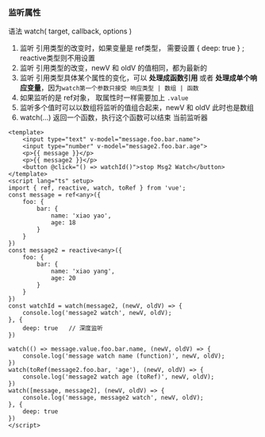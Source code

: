 ### 监听属性

语法 watch( target, callback, options )

1. 监听 引用类型的改变时，如果变量是 ref类型， 需要设置 { deep: true } ; reactive类型则不用设置
2. 监听 引用类型的改变，newV 和 oldV 的值相同，都为最新的
3. 监听 引用类型具体某个属性的变化，可以 **处理成函数引用** 或者 **处理成单个响应变量**，因为`watch第一个参数只接受 响应类型 | 数组 | 函数`
4. 如果监听的是 ref对象， 取属性时一样需要加上 `.value`
5. 监听多个值时可以以数组将监听的值组合起来，newV 和 oldV 此时也是数组
6. watch(...) 返回一个函数，执行这个函数可以结束 当前监听器

```vue
<template>
    <input type="text" v-model="message.foo.bar.name">
    <input type="number" v-model="message2.foo.bar.age">
    <p>{{ message }}</p>
    <p>{{ message2 }}</p>
    <button @click="() => watchId()">stop Msg2 Watch</button>
</template>
<script lang="ts" setup>
import { ref, reactive, watch, toRef } from 'vue';
const message = ref<any>({
    foo: {
        bar: {
            name: 'xiao yao',
            age: 18
        }
    }
})
const message2 = reactive<any>({
    foo: {
        bar: {
            name: 'xiao yang',
            age: 20
        }
    }
})
const watchId = watch(message2, (newV, oldV) => {
    console.log('message2 watch', newV, oldV);
}, {
    deep: true   // 深度监听
})

watch(() => message.value.foo.bar.name, (newV, oldV) => {
    console.log('message watch name (function)', newV, oldV);
})
watch(toRef(message2.foo.bar, 'age'), (newV, oldV) => {
    console.log('message2 watch age (toRef)', newV, oldV);
})
watch([message, message2], (newV, oldV) => {
    console.log('message, message2 watch', newV, oldV);
}, {
    deep: true
})
</script>
```
